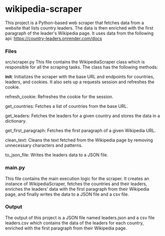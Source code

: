 # wikipedia-scraper

This project is a Python-based web scraper that fetches data from a website that lists country leaders. The data is then enriched with the first paragraph of the leader's Wikipedia page.
It uses data from the following api: https://country-leaders.onrender.com/docs

### Files

src/scraper.py
This file contains the WikipediaScraper class which is responsible for all the scraping tasks. The class has the following methods:

**init**: Initializes the scraper with the base URL and endpoints for countries, leaders, and cookies. It also sets up a requests session and refreshes the cookie.

refresh_cookie: Refreshes the cookie for the session.

get_countries: Fetches a list of countries from the base URL.

get_leaders: Fetches the leaders for a given country and stores the data in a dictionary.

get_first_paragraph: Fetches the first paragraph of a given Wikipedia URL.

clean_text: Cleans the text fetched from the Wikipedia page by removing unnecessary characters and patterns.

to_json_file: Writes the leaders data to a JSON file.

### main.py

This file contains the main execution logic for the scraper. It creates an instance of WikipediaScraper, fetches the countries and their leaders, enriches the leaders' data with the first paragraph from their Wikipedia page, and finally writes the data to a JSON file and a csv file.

### Output

The output of this project is a JSON file named leaders.json and a csv file leaders.csv which contains the data of the leaders for each country, enriched with the first paragraph from their Wikipedia page.
